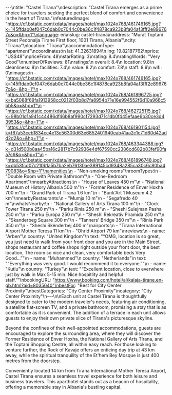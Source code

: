 ---\ntitle: "Castel Tirana"\ndescription: "Castel Tirana emerges as a prime choice for travelers seeking the perfect blend of comfort and convenience in the heart of Tirana."\nfeaturedImage: "https://cf.bstatic.com/xdata/images/hotel/max1024x768/461746165.jpg?k=145ffdab0ef047c6dab0c7044c0be36c1f4878ca923b8fa04af3fff2e896767c&o=&hp=1"\nlanguage: en\nslug: castel-tirana\naddress: "Murat Toptani Street Pedonalja Tirane First floor, 1001 Tirana, Albania"\ncity: "Tirana"\nlocation: "Tirana"\naccommodationType: "apartment"\ncoordinates:\n  lat: 41.32631894\n  lng: 19.82187762\nprice: "US$48"\npriceFrom: 48\nstarRating: 3\nrating: 8.4\nratingWords: "Very Good"\nnumberOfReviews: 81\nratings:\n  overall: 8.4\n  location: 9.8\n  cleanliness: 8\n  facilities: 7.4\n  value: 8.2\n  comfort: 7.8\n  staff: 8.9\n  wifi: 0\nimages:\n  - "https://cf.bstatic.com/xdata/images/hotel/max1024x768/461746165.jpg?k=145ffdab0ef047c6dab0c7044c0be36c1f4878ca923b8fa04af3fff2e896767c&o=&hp=1"\n  - "https://cf.bstatic.com/xdata/images/hotel/max1024x768/461896725.jpg?k=ba5088f69fa1913958cc0212f03b8d7fa8954b71e16e994552f6d10a966c5bb5&o=&hp=1"\n  - "https://cf.bstatic.com/xdata/images/hotel/max1024x768/462725115.jpg?k=98b01d1a941c44486df46b8af990cf7293d71c1db0f445efaae6b30ce3d43953&o=&hp=1"\n  - "https://cf.bstatic.com/xdata/images/hotel/max1024x768/461901154.jpg?k=f67a53ceb1834cc4e13e56300d63e6852401940eab41aa2c1c71d60d42add2d2&o=&hp=1"\n  - "https://cf.bstatic.com/xdata/images/hotel/max1024x768/463344388.jpg?k=d31d500b8aa45ba16c2817b7c92936e4df67590cc2386cd682b83fef90faa7c9&o=&hp=1"\n  - "https://cf.bstatic.com/xdata/images/hotel/max1024x768/461896748.jpg?k=db53fcd07c210b1a5b7ba2eb76130ae389145cd9348a285ca30c6c80ba479083&o=&hp=1"\namenities:\n  - "Non-smoking rooms"\nroomTypes:\n  - "Double Room with Private Bathroom"\n  - "One-Bedroom Apartment"\nnearbyAttractions:\n  - "House of Leaves 450 m"\n  - "National Museum of History Albania 500 m"\n  - "Former Residence of Enver Hoxha 700 m"\n  - "Grand Park of Tirana 1.6 km"\n  - "Bunk'Art 1 Museum 4.2 km"\nnearbyRestaurants:\n  - "Mumja 10 m"\n  - "Segafredo 40 m"\nwhatsNearby:\n  - "National Gallery of Arts Tirana 100 m"\n  - "Clock Tower Tirana 250 m"\n  - "Parku Rinia 250 m"\n  - "Sheshi Sulejman Pasha 250 m"\n  - "Parku Europa 250 m"\n  - "Sheshi Rekreativ Piramida 250 m"\n  - "Skanderbeg Square 300 m"\n  - "Tanners' Bridge 350 m"\n  - "Rinia Park 350 m"\n  - "Sheshi Skënderbej 400 m"\nairports:\n  - "Tirana International Airport Mother Teresa 11 km"\n  - "Ohrid Airport 79 km"\nreviews:\n  - name: "Arben"\n    country: "United Kingdom"\n    text: "“OMG, location is so great, you just need to walk from your front door and you are in the Main Street, shops restaurant and coffee shops right outside your front door, the best location,
The room so nice and clean, very comfortable beds Very Good...”"\n  - name: "Muhammed"\n    country: "Netherlands"\n    text: "“Everything was very good. I would recommend it to everyone.”"\n  - name: "Kutlu"\n    country: "Turkey"\n    text: "“Excellent location, close to everwhere just by walk in Max 5-15 min. Nice hospitlity and helpful staff.”"\nbookingURL: "https://www.booking.com/hotel/al/kalaja-tirane.en-gb.html?aid=8035640"\nbestFor: "Best for City Center Proximity"\nbestCategories: "City Center Proximity"\ncategory: "City Center Proximity"\n---\n\nEach unit at Castel Tirana is thoughtfully designed to cater to the modern traveler's needs, featuring air conditioning, a satellite flat-screen TV, and a private bathroom, promising a stay that is as comfortable as it is convenient. The addition of a terrace in each unit allows guests to enjoy their own private slice of Tirana's picturesque skyline.

Beyond the confines of their well-appointed accommodations, guests are encouraged to explore the surrounding area, where they will discover the Former Residence of Enver Hoxha, the National Gallery of Arts Tirana, and the Toptani Shopping Centre, all within easy reach. For those looking to venture further, the Rock of Kavaje offers an enticing day trip at 43 km away, while the spiritual tranquility of the Et'hem Bey Mosque is just 400 metres from the doorstep.

Conveniently located 14 km from Tirana International Mother Teresa Airport, Castel Tirana ensures a seamless travel experience for both leisure and business travelers. This aparthotel stands out as a beacon of hospitality, offering a memorable stay in Albania's bustling capital.
